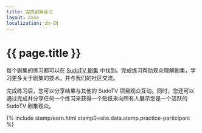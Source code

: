 ```yaml
---
title: 完成剧集练习
layout: base
localization: zh-CN
---
```


# {{ page.title }}

每个剧集的练习都可以在 [SudoTV 剧集](https://series.sudo.tv) 中找到。完成练习帮助观众理解剧集，学习更多关于剧集的技术，并与我们的社区交流。

完成练习后，您可以分享结果与其他的 SudoTV 项目观众互动。同时，您还可以通过完成并分享任何一个练习来获得一个贴纸来向所有人展示您是一个活跃的 SudoTV 剧集观众。

{% include stamp/earn.html
    stamp0=site.data.stamp.practice-participant
%}